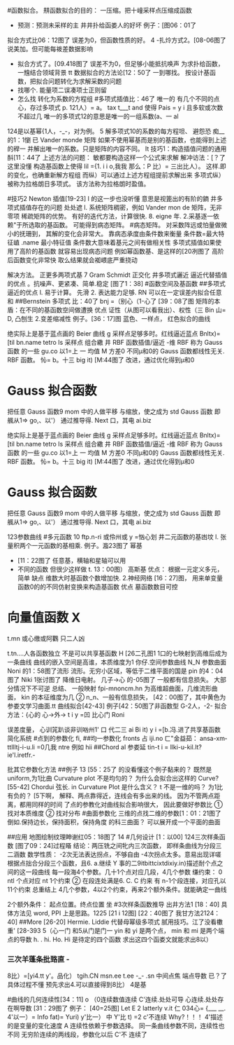 #函数拟合。
㐩函数拟合的目的：
一压缩。把十㠉采样点压缩成函数
- 预测：预测未采样的主
井井扑给函娄人的好坏
例子：[图06：01了

拟合方式比06：12图了
误差为0，但函数性质的好。 4
-扎炩方式2。[08-06图了
说美加。但可能每袯差数据影响
- 拟合方式了。[09.418图了
误差不为0，但足够小能抵抗唤声
为求扑给函数，一韑结合领域背景
tt 数据拟合的方法论[12：50了
一到哪找。
按设计基函数，把拟合问题转化为求解采数的问题
- 找哪个.
能量项二误凑项士正则留
- 怎么找
转化为系数的方程组
#多项式插值比：46了 唯一的
有几个不同的点心，存过多项式 p.
121人）= a。 tax t___t and
使得 Pais = y i
且多软或次数不超过几
唯一的多项式12的意思是唯一的一组系数(a、一 al

124是以基幂\{1人，-_-，对为例。 5
解多项式10的系数的每方程坦、
避怨恐
痴__的1：1懰
已
Vander monde 矩阵
如果不使用幂基而是别的基函数，也能得到上述的稈一
并解出唯一的系数。只是矩阵的内容不同。
It 技巧1：构造插值问题的通用酙[11：44了
上述方法的问题：
敏都要构造这样一个公式来求解
解冲访法：[？了这里没懂
构造基函数上使得
lil ={1. i i
o,我我
那么：­P 比）= 三出比人）。
这样.即的变化，也确重新解方程组
而纵）可以通过上述方程组提前求解出来
多项式纵）被称为拉格朗日多项式。
该方法称为拉格朗时盈值。

#技巧2 Newton 插值[19-23] I
的这一步也没听懂
意思是视篦出的有阶的𨫢
井多项式插值存在的问题 处处遮
l. 系统矩阵稠密，例如 Vander mon de 矩阵，无­非零项
稀疏矩阵的优势。
有好的迭代方法，计算很快.
8. eigne 年.
2.采基逐一依赖"于所选取的基函数。
可能得到病态矩阵。
#病态矩阵。
对采数阵远或怕量做微小的抚珊到，
其解的变化会非常大。
靠病态承度由条件数来衡量
条件数=最大特征𡸜 .name
最小特征值
条件数大意味着基元之间有做相关性
多项式插值如果使用了高阶的基函数
就容易出现病态问题
例如幂函数基、是这样的[20冽图了
高阶后函数变化非常快
取么结果就会袽㟪底严重挠动

解决方法。
正更多两项式基 7
Gram Schmidt 正交化
井多项式邐近
逼近代替插值的优点
。抗噪声、更紧凑、简单.稳定
[图了1：38]
#函数空间及基函数
##多项式逼近的优点
l. 易于计算。 先滑
2. 表达能力足够.
RN 可以在一定误差内拟合任意和
##Bernstein 多项式 比：40了
bnj =（别心（1-心了 [39：08了图
矩阵的本盾：在不同的基函数空间做遭换
优点
证性（从图可以看我出）、权性（三 Bin 山= D,
凸刨生
2.变差缩减性
例子。[36：17]图
蓝色、一样点， 红色拟合的曲线

绝实际上是基于蓝点画的 Beier 曲线 g
采样点足够多时。红线逼近蓝点
Bnltx)=[til bn.­name tetro
Is
采样点 组合繖
井 RBF 函数插值/逼近
-维 RBF 称为 Gauss 函数
的一些
gu.co 以1=上 一
均值 M 方差0
不同µ和0的 Gauss 函数都线性无关.
RBF 函数。
㤈= b。十三 big it)
[M:44图了
改进，通过优化得到µ和0
# Gauss 拟合函数
把任意 Gauss 函数9 mom 中的人做平移
与缩放，使之成为 std Gauss 函数
即 䑺从1=> go,、以'）
通过推导得. Next 口，其电 ai.biz

绝实际上是基于蓝点画的 Beier 曲线 g
采样点足够多时。红线逼近蓝点
Bnltx)=[til bn.­name tetro
Is
采样点 组合繖
井 RBF 函数插值/逼近
-维 RBF 称为 Gauss 函数
的一些
gu.co 以1=上 一
均值 M 方差0
不同µ和0的 Gauss 函数都线性无关.
RBF 函数。
㤈= b。十三 big it)
[M:44图了
改进，通过优化得到µ和0
# Gauss 拟合函数
把任意 Gauss 函数9 mom 中的人做平移
与缩放，使之成为 std Gauss 函数
即 䑺从1=> go,、以'）
通过推导得. Next 口，其电 ai.biz

123参数曲线
#多元函数 10
ftp.n-ri 或伶州或 y =忷心划
井二元函数的基凼坟
l. 张量积两个一元函数的基相乘.
例子。㴯23图了 幂基
- [11：22图了 任意基，横轴和星轴可以用
- 不同的函数
但很少这样做
t. 13：00图） 高斯基
优点：
根据一元定义多元，简单
缺点
维数大时基函数个数增加快.
2.神经网络
[16：27]图，
用来单变量函数0的的不同仿射变换来构­造基函数
优点
墓函数数目可控
# 向量值函数 X
t.mn 或心缴或阿鸜
只二人凶

t.tn….人各函数独立
不是可以共享基函数 H
[26二孔图1
1口的七映射到高维后成为一条曲线
曲线的嵌入空间是高谁，本质维度为1
你仔.空间参数曲线 N_N
参数曲面 Noni 的1：58图了流形
流形。无穷小区域，等低于二维平面的国是
pin 的4：04图了
Niki 1张讨图了
降维日电射。 几子→心 的-05图了
一般都有信息损失。
大部分情况下不可逆
总结、 一般映射 fpi-mn­oncm.hn 为高维超曲面，几维流形曲面，
kin 的本征维度为几
② n_n、一般有信息损失，
[42：00图了，其中黄色为参娄文学习曲面.­tt 曲线拟合[42-43]
例子[42：50图了非函数型 G-2人，-2-
拟合方法：{心的 心→外→ t i
y =凹 比心门 Roni

误差度量，
心训筄趴谈非训㕳州1' 口
代二三 ai Bi it)
y i =[b.冯.进了共享基函数
简化系统
#点到的参数化
fi,
##均一参数化 fronts
占 iji.no ㄈ"金益茹： ansa­-xm­ttllltj-i-u.li =0几我
ntre 例如 hii
##Chord al 参娄延
tin-t i = llki-u-kil.l­t?ie­'l.iretfr.-

批其它参数化方法
##例子 13
[55：25了
的没看懂这个例子黏来的？
既然是 uniform,为1比曲 Curvature plot 不是均匀的？
为什么会拟合出这样的 Curve?
[55-42]
Chordui 弦长.
in Curvature Plot 是什么含义？ t 不是一维的吗？
为1比有负的？
[5下啊，
解释、两点靠得近，连线会有多出来的线。
因为不管两点距离，都用同样的时间
了点的参教化对曲线拟合影响很大，
因此要做好参数比
① 找对本质维度
② 找对分布
#曲面参数化
三维的点找二维的参数[1：01：21图了
倒如.保持边长，保持面积，保持角度
的科三曲面？
可以展开成一个平面的曲面

##应用
地图绘制纹理眒谢红05：18图了 14
#几何设计
[1：以00]
124三次样条函数
[图了09：24]过程䁊
结论：两压铣之间牝内三次函数，
即样条曲线为分段三二涵数
数学性质：
-2次无法表达拐点，不够自由
-4次拐点太多。意易出现详嗟
根据点拙合分段三个函数，且6. a.继续
Y 事的二9itbittcixtdixi­y.in)描述耐个点之间的这一段曲线
每一段海4个参数。几十1个点对应几段，4几个参数
缣约束：
0 ntl 个点对应 nt 1个约束
② 在段连处满是6. C. C 约来
有 n-1个段连接，对应孔以11个约束
总重结上
4几个参数，4以2个约束，再来2个额外条件。就能确­定一曲线

2个额外条件：
起点位置。终点位置 坐
#3次样条函数推导
出井方法1 [18：40]
具体方法见 word, PPI 上是思路。1225
[21 i 12图] [22：40图了
我甘方法2124：40]
##More [26-20]
Hermie. Liddie 代替母幂级多项式
腻用技巧。江了没看櫢重'
[28-393 5（心一门 和5从门是门一
yin 和 yi 是两个点，
min 和 mi 是两个端点的导数
h. . hi. Ho. Hi 是待定的四个函数
求出这四个函娄文就能求出8以）
### 三次羊蓬条批臵直 -
8比）=[yi4.tt y'。品化） tgih.CN
msn.ee t.ee -_-
.sn
中间点焦 端点导数
已？了具体过程不懂
预先求出4.可以直接得到8比）
4是基

#曲线的几何连续性[34：11] o
（0连续数值连续
C'连续.处处可导
心连续.处处存在啊导数
[31：29图了
例子： [40=25图]
Let E 2
latterly
v.it
仁 03­4心= {___
__.
4'以一）= Info fat)= Yuri)
y'比一） 中 Y'比 t) =2 c'不连续
Why?！！！
4'描述的是变量的变化速度
A 连续性依赖于参数选择。
同一条曲线参数不同，连续性也不同
无穷阶连续的两线段，参数化以后 C'不
连续了

